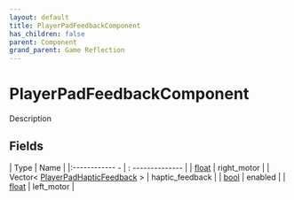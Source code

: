```yaml
---
layout: default
title: PlayerPadFeedbackComponent
has_children: false
parent: Component
grand_parent: Game Reflection
---
```

# PlayerPadFeedbackComponent
Description 

## Fields
| Type | Name |
|:------------ - | : -------------- |
| [float](game-reflection/components/float.md) | right_motor |
| Vector< [PlayerPadHapticFeedback](game-reflection/classes/player_pad_haptic_feedback.md) > | haptic_feedback |
| [bool](game-reflection/components/bool.md) | enabled |
| [float](game-reflection/components/float.md) | left_motor |
